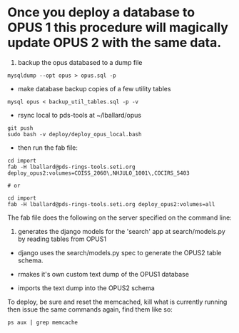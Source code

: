 # Once you deploy a database to OPUS 1 this procedure will magically update OPUS 2 with the same data.

1. backup the opus databased to a dump file

```
mysqldump --opt opus > opus.sql -p
```

- make database backup copies of a few utility tables

```
mysql opus < backup_util_tables.sql -p -v
```

- rsync local to pds-tools at ~/lballard/opus

```
git push
sudo bash -v deploy/deploy_opus_local.bash
```

- then run the fab file:

```
cd import
fab -H lballard@pds-rings-tools.seti.org deploy_opus2:volumes=COISS_2060\,NHJULO_1001\,COCIRS_5403

# or

cd import
fab -H lballard@pds-rings-tools.seti.org deploy_opus2:volumes=all

```
The fab file does the following on the server specified on the command line:

1.  generates the django models for the 'search' app at search/models.py by reading tables from OPUS1

-  django uses the search/models.py spec to generate the OPUS2 table schema.

-  rmakes it's own custom text dump of the OPUS1 database

-  imports the text dump into the OPUS2 schema


To deploy, be sure and reset the memcached, kill what is currently running then
issue the same commands again, find them like so:

```
ps aux | grep memcache
```



